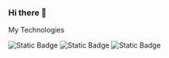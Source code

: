 ### Hi there 👋



My Technologies


![Static Badge](https://img.shields.io/badge/.NET-a653ec?style=flat&logo=.net&logoColor=white&labelColor=a653ec)
![Static Badge](https://img.shields.io/badge/%D0%A1%23-a653ec?style=flat&logo=C%23&logoColor=white&labelColor=a653ec)
![Static Badge](https://img.shields.io/badge/TypeScript-58bcec?style=flat&logo=typescript&logoColor=white&labelColor=58bcec)


